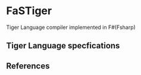 # FaSTiger
Tiger Language compiler implemented in F#(Fsharp)

## Tiger Language specfications
[Reference Manual]: http://www.cs.columbia.edu/~sedwards/classes/2002/w4115/tiger.pdf
[Specification]: https://cs.nyu.edu/courses/fall13/CSCI-GA.2130-001/tiger-spec.pdf

## References
[Modern compiler Implementation in ML]: https://www.cs.princeton.edu/~appel/modern/ml/
[Course materials from Prof. Hakjoo Oh's class]: http://prl.korea.ac.kr/~pronto/home/courses/cose312/2017/


